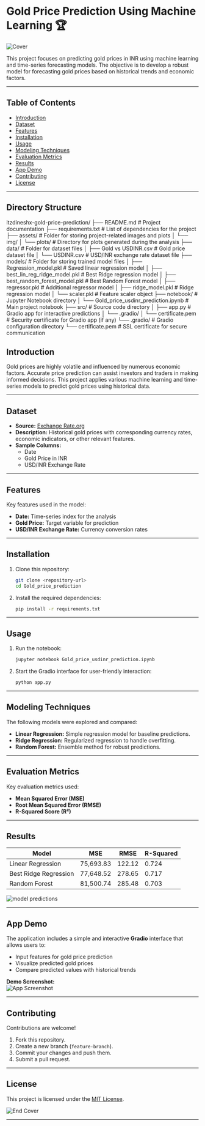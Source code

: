 # **Gold Price Prediction Using Machine Learning** 🏆

![Cover](assets/img/cover.jpeg)

This project focuses on predicting gold prices in INR using machine learning and time-series forecasting models. The objective is to develop a robust model for forecasting gold prices based on historical trends and economic factors.

---

## **Table of Contents**
- [Introduction](#introduction)
- [Dataset](#dataset)
- [Features](#features)
- [Installation](#installation)
- [Usage](#usage)
- [Modeling Techniques](#modeling-techniques)
- [Evaluation Metrics](#evaluation-metrics)
- [Results](#results)
- [App Demo](#app-demo)
- [Contributing](#contributing)
- [License](#license)

---
## **Directory Structure**

itzdineshx-gold-price-prediction/
├── README.md                # Project documentation
├── requirements.txt          # List of dependencies for the project
├── assets/                   # Folder for storing project-related images and plots
│   └── img/
│       └── plots/            # Directory for plots generated during the analysis
├── data/                     # Folder for dataset files
│   ├── Gold vs USDINR.csv    # Gold price dataset file
│   └── USDINR.csv            # USD/INR exchange rate dataset file
├── models/                   # Folder for storing trained model files
│   ├── Regression_model.pkl  # Saved linear regression model
│   ├── best_lin_reg_ridge_model.pkl  # Best Ridge regression model
│   ├── best_random_forest_model.pkl  # Best Random Forest model
│   ├── regressor.pkl         # Additional regressor model
│   ├── ridge_model.pkl       # Ridge regression model
│   └── scaler.pkl            # Feature scaler object
├── notebook/                 # Jupyter Notebook directory
│   └── Gold_price_usdinr_prediction.ipynb  # Main project notebook
├── src/                      # Source code directory
│   ├── app.py                # Gradio app for interactive predictions
│   └── .gradio/
│       └── certificate.pem   # Security certificate for Gradio app (if any)
└── .gradio/                  # Gradio configuration directory
    └── certificate.pem       # SSL certificate for secure communication




## **Introduction**  
Gold prices are highly volatile and influenced by numerous economic factors. Accurate price prediction can assist investors and traders in making informed decisions. This project applies various machine learning and time-series models to predict gold prices using historical data.

---

## **Dataset**
- **Source:** [Exchange Rate.org](https://www.exchange-rates.org/precious-metals/gold-price/india)  
- **Description:** Historical gold prices with corresponding currency rates, economic indicators, or other relevant features.  
- **Sample Columns:**  
  - Date  
  - Gold Price in INR  
  - USD/INR Exchange Rate  

---

## **Features**
Key features used in the model:
- **Date:** Time-series index for the analysis  
- **Gold Price:** Target variable for prediction  
- **USD/INR Exchange Rate:** Currency conversion rates  

---

## **Installation**

1. Clone this repository:
   ```bash
   git clone <repository-url>
   cd Gold_price_prediction
   ```

2. Install the required dependencies:
   ```bash
   pip install -r requirements.txt
   ```

---

## **Usage**
1. Run the notebook:
   ```bash
   jupyter notebook Gold_price_usdinr_prediction.ipynb
   ```

2. Start the Gradio interface for user-friendly interaction:
   ```bash
   python app.py
   ```

---

## **Modeling Techniques**
The following models were explored and compared:
- **Linear Regression:** Simple regression model for baseline predictions.  
- **Ridge Regression:** Regularized regression to handle overfitting.  
- **Random Forest:** Ensemble method for robust predictions.  

---

## **Evaluation Metrics**
Key evaluation metrics used:
- **Mean Squared Error (MSE)**  
- **Root Mean Squared Error (RMSE)**  
- **R-Squared Score (R²)**  

---

## **Results**
| **Model**               | **MSE**        | **RMSE**       | **R-Squared** |
|--------------------------|---------------|----------------|---------------|
| Linear Regression        | 75,693.83     | 122.12         | 0.724         |
| Best Ridge Regression    | 77,648.52     | 278.65         | 0.717         |
| Random Forest            | 81,500.74     | 285.48         | 0.703         |


![model predictions](assets/img/plots/model_pred.png)

---

## **App Demo**
The application includes a simple and interactive **Gradio** interface that allows users to:  
- Input features for gold price prediction  
- Visualize predicted gold prices  
- Compare predicted values with historical trends  

**Demo Screenshot:**  
![App Screenshot](assets/img/app.png)

---

## **Contributing**
Contributions are welcome!  
1. Fork this repository.  
2. Create a new branch (`feature-branch`).  
3. Commit your changes and push them.  
4. Submit a pull request.

---

## **License**
This project is licensed under the [MIT License](LICENSE).


![End Cover](assets/img/end_cover.jpeg)

---
